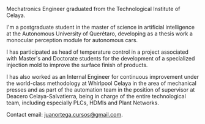 <!---
Juan-Ignacio-Ortega/Juan-Ignacio-Ortega is a ✨ special ✨ repository because its `README.md` (this file) appears on your GitHub profile.
You can click the Preview link to take a look at your changes.
--->
Mechatronics Engineer graduated from the Technological Institute of Celaya.

I'm a postgraduate student in the master of science in artificial intelligence at the Autonomous University of Querétaro, developing as a thesis work a monocular perception module for autonomous cars. 

I has participated as head of temperature control in a project associated with Master's and Doctorate students for the development of a specialized injection mold to improve the surface finish of products. 

I has also worked as an Internal Engineer for continuous improvement under the world-class methodology at Whirlpool Celaya in the area of mechanical presses and as part of the automation team in the position of supervisor at Deacero Celaya-Salvatierra, being in charge of the entire technological team, including especially PLCs, HDMIs and Plant Networks.

Contact email: juanortega.cursos@gmail.com.
